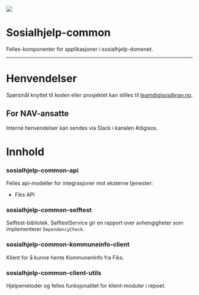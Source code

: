 ![](https://github.com/navikt/sosialhjelp-common/workflows/Publish%20artifacts/badge.svg?branch=master)

Sosialhjelp-common
================

Felles-komponenter for applikasjoner i sosialhjelp-domenet.

---

# Henvendelser
Spørsmål knyttet til koden eller prosjektet kan stilles til teamdigisos@nav.no.

## For NAV-ansatte

Interne henvendelser kan sendes via Slack i kanalen #digisos.

# Innhold

### sosialhjelp-common-api

Felles api-modeller for integrasjoner mot eksterne tjenester:
- Fiks API

### sosialhjelp-common-selftest

Selftest-bibliotek. SelftestService gir en rapport over avhengigheter som implementerer `DependencyCheck`.

### sosialhjelp-common-kommuneinfo-client

Klient for å kunne hente KommunenInfo fra Fiks.

### sosialhjelp-common-client-utils

Hjelpemetoder og felles funksjonalitet for klient-moduler i repoet.